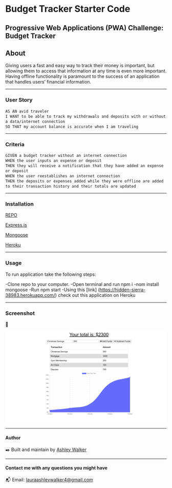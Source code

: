 # Budget Tracker Starter Code
Progressive Web Applications (PWA) Challenge: Budget Tracker
---
## About

Giving users a fast and easy way to track their money is important, but allowing them to access that information at any time is even more important. Having offline functionality is paramount to the success of an application that handles users’ financial information.

---

### User Story
```
AS AN avid traveler
I WANT to be able to track my withdrawals and deposits with or without a data/internet connection
SO THAT my account balance is accurate when I am traveling 
```
---

### Criteria
```
GIVEN a budget tracker without an internet connection
WHEN the user inputs an expense or deposit
THEN they will receive a notification that they have added an expense or deposit
WHEN the user reestablishes an internet connection
THEN the deposits or expenses added while they were offline are added to their transaction history and their totals are updated
```
---

### Installation
[REPO](https://github.com/lawalker4/thesocialapi/tree/develop)

[Express.js](https://expressjs.com/en/starter/installing.html)

[Mongoose](https://www.npmjs.com/package/mongoose)

[Heroku](www.heroku.com)

---

### Usage

To run application take the following steps:

-Clone repo to your computer.
-Open terminal and run npm i
-nom install mongoose
-Run npm start
-Using this [link] (https://hidden-sierra-38983.herokuapp.com/) check out this application on Heroku


---

### Screenshot

:movie_camera:	


![Screenshot](./images/Screenshot.PNG)

---

#### Author

:black_nib:	Built and maintain by [Ashley Walker](https://github.com/lawalker4)

---

#### Contact me with any questions you might have
:mailbox_with_mail:
Email: lauraashleywalker4@gmail.com
 